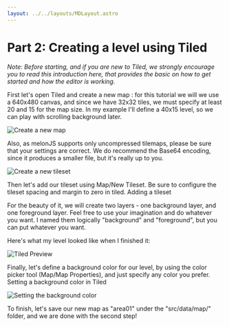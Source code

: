 ```yaml
---
layout: ../../layouts/MDLayout.astro
---
```

# Part 2: Creating a level using Tiled
*Note: Before starting, and if you are new to Tiled, we strongly encourage you to read this introduction here, that provides the basic on how to get started and how the editor is working.*

First let's open Tiled and create a new map : for this tutorial we will we use a 640x480 canvas, and since we have 32x32 tiles, we must specify at least 20 and 15 for the map size. In my example I'll define a 40x15 level, so we can play with scrolling background later.

![Create a new map](/img/tutorial/step1_newmap.png)

Also, as melonJS supports only uncompressed tilemaps, please be sure that your settings are correct. We do recommend the Base64 encoding, since it produces a smaller file, but it's really up to you.

![Create a new tileset](/img/tutorial/step1_newtileset.png)

Then let's add our tileset using Map/New Tileset. Be sure to configure the tileset spacing and margin to zero in tiled.
Adding a tileset

For the beauty of it, we will create two layers - one background layer, and one foreground layer. Feel free to use your imagination and do whatever you want. I named them logically "background" and "foreground", but you can put whatever you want.

Here's what my level looked like when I finished it:

![Tiled Preview](/img/tutorial/step1_tiled_level_design.png)

Finally, let's define a background color for our level, by using the color picker tool (Map/Map Properties), and just specify any color you prefer.
Setting a background color in Tiled

![Setting the background color](/img/tutorial/step1_background_color.png)

To finish, let's save our new map as "area01" under the "src/data/map/" folder, and we are done with the second step!